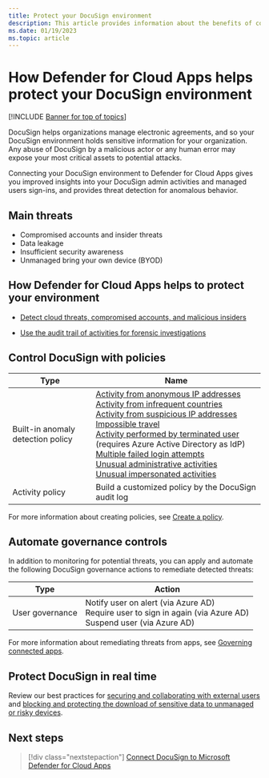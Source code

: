 ```yaml
---
title: Protect your DocuSign environment
description: This article provides information about the benefits of connecting your DocuSign app to Defender for Cloud Apps using the API connector for visibility and control over use.
ms.date: 01/19/2023
ms.topic: article
---
```

# How Defender for Cloud Apps helps protect your DocuSign environment

[!INCLUDE [Banner for top of topics](includes/banner.md)]

DocuSign helps organizations manage electronic agreements, and so your DocuSign environment holds sensitive information for your organization. Any abuse of DocuSign by a malicious actor or any human error may expose your most critical assets to potential attacks.

Connecting your DocuSign environment to Defender for Cloud Apps gives you improved insights into your DocuSign admin activities and managed users sign-ins, and provides threat detection for anomalous behavior.

## Main threats

- Compromised accounts and insider threats
- Data leakage
- Insufficient security awareness
- Unmanaged bring your own device (BYOD)

## How Defender for Cloud Apps helps to protect your environment

- [Detect cloud threats, compromised accounts, and malicious insiders](best-practices.md#detect-cloud-threats-compromised-accounts-malicious-insiders-and-ransomware)

- [Use the audit trail of activities for forensic investigations](best-practices.md#use-the-audit-trail-of-activities-for-forensic-investigations)

## Control DocuSign with policies

| **Type**                           | **Name**                                                     |
| ---------------------------------- | ------------------------------------------------------------ |
| Built-in  anomaly detection policy | [Activity from anonymous IP addresses](anomaly-detection-policy.md#activity-from-anonymous-ip-addresses) <br> [Activity from infrequent countries](anomaly-detection-policy.md#activity-from-infrequent-country) <br> [Activity from suspicious IP addresses](anomaly-detection-policy.md#activity-from-suspicious-ip-addresses) <br> [Impossible travel](anomaly-detection-policy.md#impossible-travel) <br> [Activity performed by terminated user](anomaly-detection-policy.md#activity-performed-by-terminated-user) (requires Azure Active Directory as IdP) <br> [Multiple failed login attempts](anomaly-detection-policy.md#multiple-failed-login-attempts) <br> [Unusual administrative activities](anomaly-detection-policy.md#unusual-activities-by-user) <br> [Unusual impersonated activities](anomaly-detection-policy.md#unusual-activities-by-user) |
| Activity  policy                   | Build a customized policy by the DocuSign audit log           |

For more information about creating policies, see [Create a policy](control-cloud-apps-with-policies.md#create-a-policy).

## Automate governance controls

In addition to monitoring for potential threats, you can apply and automate the following DocuSign governance actions to remediate detected threats:

| **Type**        | **Action**                                                   |
| --------------- | ------------------------------------------------------------ |
| User governance | Notify user on  alert (via Azure AD)<br />  Require user to sign in again (via Azure AD)   <br /> Suspend user (via Azure AD) |

For more information about remediating threats from apps, see [Governing connected apps](governance-actions.md).

## Protect DocuSign in real time

Review our best practices for [securing and collaborating with external users](best-practices.md#secure-collaboration-with-external-users-by-enforcing-real-time-session-controls) and [blocking and protecting the download of sensitive data to unmanaged or risky devices](best-practices.md#block-and-protect-download-of-sensitive-data-to-unmanaged-or-risky-devices).

## Next steps

> [!div class="nextstepaction"]
> [Connect DocuSign to Microsoft Defender for Cloud Apps](./connect-docusign.md)
